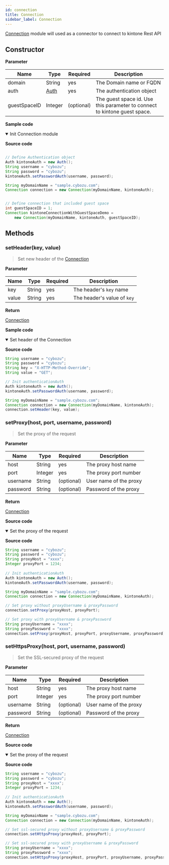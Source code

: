 ```yaml
---
id: connection
title: Connection
sidebar_label: Connection
---
```


[Connection](#) module will used as a connector to connect to kintone Rest API

## Constructor

**Parameter**

| Name| Type| Required| Description |
| --- | --- | --- | --- |
| domain | String | yes | The Domain name or FQDN
| auth | [Auth](../authentication) | yes | The authentication object
| guestSpaceID | Integer | (optional) | The guest space id. Use this parameter to connect to kintone guest space.

**Sample code**

<details class="tab-container" open>
<Summary>Init Connection module</Summary>

**Source code**

```java

// Define Authentication object
Auth kintoneAuth = new Auth();
String username = "cybozu";
String password = "cybozu";
kintoneAuth.setPasswordAuth(username, password);

String myDomainName = "sample.cybozu.com";
Connection connection = new Connection(myDomainName, kintoneAuth);


// Define connection that included guest space
int guestSpaceID = 1;
Connection kintoneConnectionWithGuestSpaceDemo =
    new Connection(myDomainName, kintoneAuth, guestSpaceID);

```

</details>

## Methods

### setHeader(key, value)

> Set new header of the [Connection](../connection)

**Parameter**

| Name| Type| Required| Description |
| --- | --- | --- | --- |
| key | String | yes | The header's `key` name
| value | String | yes | The header's value of `key`

**Return**

[Connection](../connection)

**Sample code**

<details class="tab-container" open>
<Summary>Set header of the Connection</Summary>

**Source code**

```java
String username = "cybozu";
String password = "cybozu";
String key = "X-HTTP-Method-Override";
String value = "GET";

// Init authenticationAuth
Auth kintoneAuth = new Auth();
kintoneAuth.setPasswordAuth(username, password);

String myDomainName = "sample.cybozu.com";
Connection connection = new Connection(myDomainName, kintoneAuth);
connection.setHeader(key, value);
```

</details>

### setProxy(host, port, username, password)

> Set the proxy of the request

**Parameter**

| Name| Type| Required| Description |
| --- | --- | --- | --- |
| host | String | yes | The proxy host name
| port | Integer | yes | The proxy port number
| username | String | (optional) | User name of the proxy
| password | String | (optional) | Password of the proxy

**Return**

[Connection](../connection)

**Source code**

<details class="tab-container" open>
<Summary>Set the proxy of the request</Summary>

**Source code**

```java
String username = "cybozu";
String password = "cybozu";
String proxyHost = "xxxx";
Integer proxyPort = 1234;
  
// Init authenticationAuth
Auth kintoneAuth = new Auth();
kintoneAuth.setPasswordAuth(username, password);

String myDomainName = "sample.cybozu.com";
Connection connection = new Connection(myDomainName, kintoneAuth);

// Set proxy without proxyUsername & proxyPassword
connection.setProxy(proxyHost, proxyPort);

// Set proxy with proxyUsername & proxyPassword
String proxyUsername = "xxxx";
String proxyPassword = "xxxx";
connection.setProxy(proxyHost, proxyPort, proxyUsername, proxyPassword);
```

</details>

### setHttpsProxy(host, port, username, password)

> Set the SSL-secured proxy of the request

**Parameter**

| Name| Type| Required| Description |
| --- | --- | --- | --- |
| host | String | yes | The proxy host name
| port | Integer | yes | The proxy port number
| username | String | (optional) | User name of the proxy
| password | String | (optional) | Password of the proxy

**Return**

[Connection](../connection)

**Source code**

<details class="tab-container" open>
<Summary>Set the proxy of the request</Summary>

**Source code**

```java
String username = "cybozu";
String password = "cybozu";
String proxyHost = "xxxx";
Integer proxyPort = 1234;
  
// Init authenticationAuth
Auth kintoneAuth = new Auth();
kintoneAuth.setPasswordAuth(username, password);

String myDomainName = "sample.cybozu.com";
Connection connection = new Connection(myDomainName, kintoneAuth);

// Set ssl-secured proxy without proxyUsername & proxyPassword
connection.setHttpsProxy(proxyHost, proxyPort);

// Set ssl-secured proxy with proxyUsername & proxyPassword
String proxyUsername = "xxxx";
String proxyPassword = "xxxx";
connection.setHttpsProxy(proxyHost, proxyPort, proxyUsername, proxyPassword);
```

</details>

